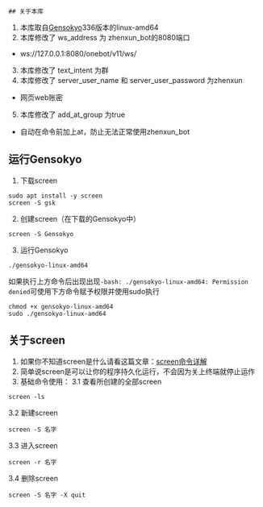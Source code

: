     ## 关于本库

1. 本库取自[Gensokyo](https://github.com/Hoshinonyaruko/Gensokyo/releases/tag/336%2Fmerge)336版本的linux-amd64
2. 本库修改了 ws_address 为 zhenxun_bot的8080端口
* ws://127.0.0.1:8080/onebot/v11/ws/
3. 本库修改了 text_intent 为群
4. 本库修改了 server_user_name 和 server_user_password 为zhenxun
* 网页web账密
5. 本库修改了 add_at_group 为true
* 自动在命令前加上at，防止无法正常使用zhenxun_bot

## 运行Gensokyo

1. 下载screen
```
sudo apt install -y screen
screen -S gsk
```
2. 创建screen（在下载的Gensokyo中）
```
screen -S Gensokyo
```
3. 运行Gensokyo
```
./gensokyo-linux-amd64
```
如果执行上方命令后出现出现`-bash: ./gensokyo-linux-amd64: Permission denied`可使用下方命令赋予权限并使用sudo执行
```
chmod +x gensokyo-linux-amd64
sudo ./gensokyo-linux-amd64
```
## 关于screen

1. 如果你不知道screen是什么请看这篇文章：[screen命令详解](https://zhuanlan.zhihu.com/p/405968623)
2. 简单说screen是可以让你的程序持久化运行，不会因为关上终端就停止运作
3. 基础命令使用：
3.1 查看所创建的全部screen
```
screen -ls
``` 
3.2 新建screen
``` 
screen -S 名字
``` 
3.3 进入screen
``` 
screen -r 名字
```
3.4 删除screen
``` 
screen -S 名字 -X quit
```